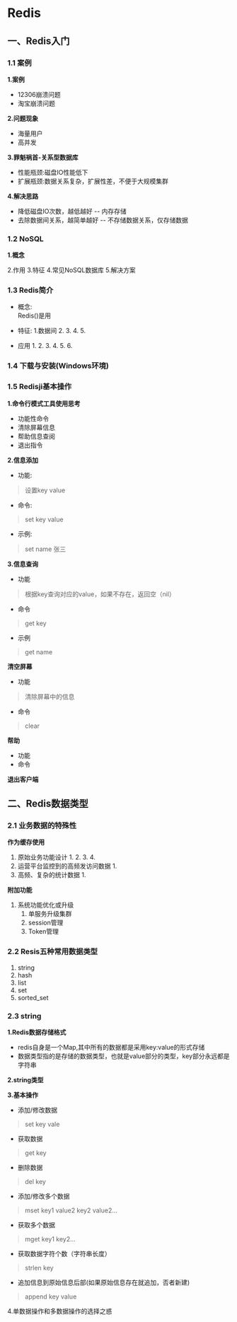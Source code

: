 # Redis
## 一、Redis入门
### 1.1 案例
**1.案例**
- 12306崩溃问题
- 淘宝崩溃问题

**2.问题现象**
- 海量用户
- 高并发

**3.罪魁祸首-关系型数据库**
- 性能瓶颈:磁盘IO性能低下
- 扩展瓶颈:数据关系复杂，扩展性差，不便于大规模集群

**4.解决思路**
- 降低磁盘IO次数，越低越好   -- 内存存储
- 去除数据间关系，越简单越好  -- 不存储数据关系，仅存储数据

### 1.2 NoSQL
**1.概念**

2.作用
3.特征
4.常见NoSQL数据库
5.解决方案

### 1.3 Redis简介
- 概念:       
    Redis()是用
    
- 特征:
    1.数据间
    2.
    3.
    4.
    5.
    
- 应用
    1.
    2. 
    3. 
    4. 
    5.
    6.
    
### 1.4 下载与安装(Windows环境)

### 1.5 Redisji基本操作
**1.命令行模式工具使用思考**
- 功能性命令
- 清除屏幕信息
- 帮助信息查阅
- 退出指令

**2.信息添加**
- 功能:
> 设置key value
- 命令: 
>set key value
- 示例: 
> set name 张三

 **3.信息查询**
 - 功能
 > 根据key查询对应的value，如果不存在，返回空（nil）
 - 命令
 > get key
 - 示例
 > get name

**清空屏幕**
- 功能
>清除屏幕中的信息
- 命令
> clear

**帮助**
- 功能
- 命令

**退出客户端**


## 二、Redis数据类型
### 2.1 业务数据的特殊性
**作为缓存使用**
1. 原始业务功能设计
    1.
    2.
    3.
    4.
2. 运营平台监控到的高频发访问数据
    1. 
3. 高频、复杂的统计数据
    1. 
   
**附加功能**
1. 系统功能优化或升级
    1. 单服务升级集群
    2. session管理
    3. Token管理

### 2.2 Resis五种常用数据类型
1. string
2. hash
3. list
4. set
5. sorted_set

### 2.3 string
**1.Redis数据存储格式** 
 - redis自身是一个Map,其中所有的数据都是采用key:value的形式存储
 - 数据类型指的是存储的数据类型，也就是value部分的类型，key部分永远都是字符串
 
**2.string类型**
 
**3.基本操作**
- 添加/修改数据
> set key vale
- 获取数据
> get key 
- 删除数据
> del key 
- 添加/修改多个数据
> mset key1 value2 key2 value2...
- 获取多个数据
> mget key1 key2...
- 获取数据字符个数（字符串长度）
>strlen key
- 追加信息到原始信息后部(如果原始信息存在就追加，否者新建)
> append key value

4.单数据操作和多数据操作的选择之惑

 

